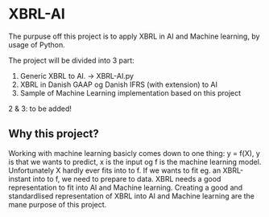 # XBRL-AI

The purpuse off this project is to apply XBRL in AI and Machine learning, by usage of Python.

The project will be divided into 3 part:
1. Generic XBRL to AI. -> XBRL-AI.py
2. XBRL in Danish GAAP og Danish IFRS (with extension) to AI
3. Sample of Machine Learning implementation based on this project

2 & 3: to be added!

## Why this project?

Working with machine learning basicly comes down to one thing: y = f(X), y is that we wants to predict, x is the input og f is the machine learning model. Unfortunately X hardly ever fits into to f. If we wants to fit eg. an XBRL-instant into to f, we need to prepare to data. XBRL needs a good representation to fit into AI and Machine learning.
Creating a good and standardlised representation of XBRL into AI and Machine learning are the mane purpose of this project.

